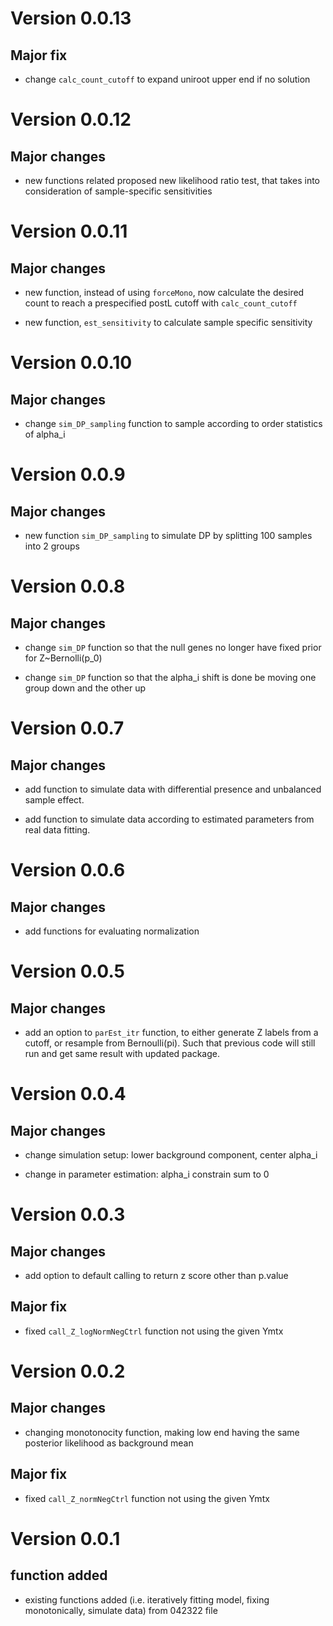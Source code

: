 # Version 0.0.13

## Major fix

* change `calc_count_cutoff` to expand uniroot upper end if no solution

# Version 0.0.12

## Major changes

* new functions related proposed new likelihood ratio test, that takes into consideration of sample-specific sensitivities

# Version 0.0.11

## Major changes

* new function, instead of using `forceMono`, now calculate the desired count to reach a prespecified postL cutoff with `calc_count_cutoff`

* new function, `est_sensitivity` to calculate sample specific sensitivity

# Version 0.0.10

## Major changes

* change `sim_DP_sampling` function to sample according to order statistics of alpha_i

# Version 0.0.9

## Major changes

* new function `sim_DP_sampling` to simulate DP by splitting 100 samples into 2 groups

# Version 0.0.8

## Major changes

* change `sim_DP` function so that the null genes no longer have fixed prior for Z~Bernolli(p_0)

* change `sim_DP` function so that the alpha_i shift is done be moving one group down and the other up

# Version 0.0.7

## Major changes

* add function to simulate data with differential presence and unbalanced sample effect.

* add function to simulate data according to estimated parameters from real data fitting.

# Version 0.0.6

## Major changes

* add functions for evaluating normalization 

# Version 0.0.5

## Major changes

* add an option to `parEst_itr` function, to either generate Z labels from a cutoff, or resample from Bernoulli(pi). Such that previous code will still run and get same result with updated package.

# Version 0.0.4

## Major changes

* change simulation setup: lower background component, center alpha_i

* change in parameter estimation: alpha_i constrain sum to 0

# Version 0.0.3

## Major changes

* add option to default calling to return z score other than p.value


## Major fix

* fixed `call_Z_logNormNegCtrl` function not using the given Ymtx


# Version 0.0.2

## Major changes

* changing monotonocity function, making low end having the same posterior likelihood as background mean


## Major fix

* fixed `call_Z_normNegCtrl` function not using the given Ymtx


# Version 0.0.1

## function added

* existing functions added (i.e. iteratively fitting model, fixing monotonically, simulate data) from 042322 file

